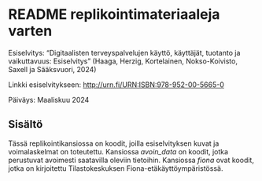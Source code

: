 # README replikointimateriaaleja varten

Esiselvitys: “Digitaalisten terveyspalvelujen käyttö, käyttäjät, tuotanto ja vaikuttavuus: Esiselvitys” (Haaga, Herzig, Kortelainen, Nokso-Koivisto, Saxell ja Sääksvuori, 2024)

Linkki esiselvitykseen: http://urn.fi/URN:ISBN:978-952-00-5665-0

Päiväys: Maaliskuu 2024 <br>


## Sisältö

Tässä replikointikansiossa on koodit, joilla esiselvityksen kuvat ja voimalaskelmat on toteutettu. Kansiossa *avoin_data* on koodit, jotka perustuvat avoimesti saatavilla oleviin tietoihin. Kansiossa *fiona* ovat koodit, jotka on kirjoitettu Tilastokeskuksen Fiona-etäkäyttöympäristössä.
